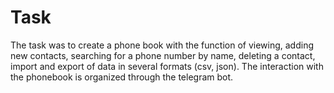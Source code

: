 # Task
The task was to create a phone book with the function of viewing, adding new contacts, searching for a phone number by name, deleting a contact, import and export of data in several formats (csv, json).
The interaction with the phonebook is organized through the telegram bot.
